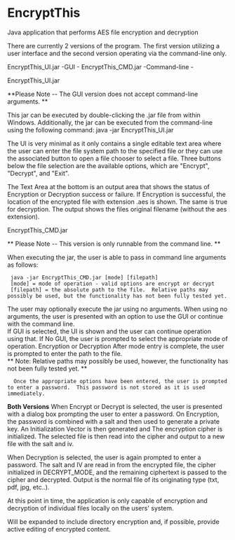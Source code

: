 # EncryptThis
Java application that performs AES file encryption and decryption

There are currently 2 versions of the program.  The first version utilizing a user interface and the second version operating  via the command-line only.

EncryptThis_UI.jar -GUI - 
EncryptThis_CMD.jar -Command-line - 

EncryptThis_UI.jar 

**Please Note --  The GUI version does not accept command-line arguments.  **

This jar can be executed by double-clicking the .jar file from within Windows.  Additionally, the jar can be executed from the command-line using the following command:  java -jar EncryptThis_UI.jar

The UI is very minimal as it only contains a single editable text area where the user can enter the file system path to the specified file or they can use the associated button to open a file chooser to select a file.  Three buttons below the file selection are the available options, which are "Encrypt", "Decrypt", and "Exit".

The Text Area at the bottom is an output area that shows the status of Encryption or Decryption success or failure.  If Encryption is successful, the location of the encrypted file with extension .aes is shown.  The same is true for decryption.  The output shows the files original filename (without the aes extension).

EncryptThis_CMD.jar

** Please Note -- This version is only runnable from the command line. **

When executing the jar, the user is able to pass in command line arguments as follows:

     java -jar EncryptThis_CMD.jar [mode] [filepath]
     [mode] = mode of operation - valid options are encrypt or decrypt
     [filepath] = the absolute path to the file.  Relative paths may possibly be used, but the functionality has not been fully tested yet.
     
The user may optionally execute the jar using no arguments. 
    When using no arguments, the user is presented with an option to use the GUI or continue with the command line.  
      If GUI is selected, the UI is shown and the user can continue operation using that.
      If No GUI, the user is prompted to select the appropriate mode of operation.  Encryption or Decryption
      After mode entry is complete, the user is prompted to enter the path to the file.  
        **  Note:  Relative paths may possibly be used, however, the functionality has not been fully tested yet. **
        
      Once the appropriate options have been entered, the user is prompted to enter a password.  This password is not stored as it is used immediately. 


**Both Versions**
When Encrypt or Decrypt is selected, the user is presented with a dialog box prompting the user to enter a password. On Encryption, the password is combined with a salt and then used to generate a private key.  An Initialization Vector is then generated and The encryption cipher is initialized.  The selected file is then read into the cipher and output to a new file with the salt and iv.

When Decryption is selected, the user is again prompted to enter a password.  The salt and IV are read in from the encrypted file, the cipher initialized in DECRYPT_MODE, and the remaining ciphertext is passed to the cipher and decrypted.  Output is the normal file of its originating type (txt, pdf, jpg, etc..).


At this point in time, the application is only capable of encryption and decryption of individual files locally on the users' system.

Will be expanded to include directory encryption and, if possible, provide active editing of encrypted content.
